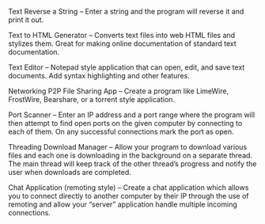 Text
Reverse a String – Enter a string and the program will reverse it and print it out.

Text to HTML Generator – Converts text files into web HTML files and stylizes them. Great for making online documentation of standard text documentation.

Text Editor – Notepad style application that can open, edit, and save text documents. Add syntax highlighting and other features.

Networking
P2P File Sharing App – Create a program like LimeWire, FrostWire, Bearshare, or a torrent style application.

Port Scanner – Enter an IP address and a port range where the program will then attempt to find open ports on the given computer by connecting to each of them. On any successful connections mark the port as open.

Threading
Download Manager – Allow your program to download various files and each one is downloading in the background on a separate thread. The main thread will keep track of the other thread’s progress and notify the user when downloads are completed.

Chat Application (remoting style) – Create a chat application which allows you to connect directly to another computer by their IP through the use of remoting and allow your “server” application handle multiple incoming connections.
